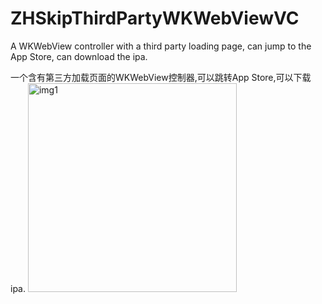 # ZHSkipThirdPartyWKWebViewVC
A WKWebView controller with a third party loading page, can jump to the App Store, can download the ipa.

一个含有第三方加载页面的WKWebView控制器,可以跳转App Store,可以下载ipa.
<img width="334" alt="img1" src="https://user-images.githubusercontent.com/20122599/232019903-2cae8da8-3d34-4e5f-b283-cf34ee33b828.png">
